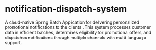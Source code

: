 # notification-dispatch-system
A cloud-native Spring Batch Application for delivering personalized promotional notifications to the clients . This system  processes customer data in efficient batches, determines eligibility for promotional offers, and dispatches  notifications through multiple channels with multi-language support.

